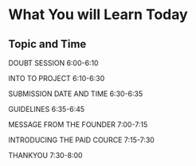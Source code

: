  # What You will Learn Today

## Topic and Time

DOUBT SESSION	6:00-6:10

INTO TO PROJECT	6:10-6:30

SUBMISSION DATE AND TIME 	6:30-6:35

GUIDELINES	6:35-6:45

MESSAGE FROM THE FOUNDER	7:00-7:15

INTRODUCING THE PAID COURCE 	7:15-7:30

THANKYOU	7:30-8:00
